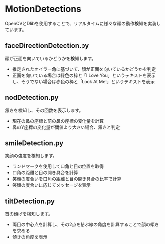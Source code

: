 # MotionDetections
OpenCVとDlibを使用することで、リアルタイムに様々な顔の動作検知を実装しています。

## faceDirectionDetection.py
顔が正面を向いているかどうかを検知します。
- 推定されたオイラー角に基づいて、顔が正面を向いているかどうかを判定
- 正面を向いている場合は緑色の枠と「I Love You」というテキストを表示し、そうでない場合は赤色の枠と「Look At Me!」というテキストを表示

## nodDetection.py
頷きを検知し、その回数を表示します。
- 現在の鼻の座標と前の鼻の座標の変化量を計算
- 鼻のY座標の変化量が閾値より大きい場合、頷きと判定

## smileDetection.py
笑顔の強度を検知します。
- ランドマークを使用して口角と目の位置を取得
- 口角の距離と目の開き具合を計算
- 笑顔の度合いを口角の距離と目の開き具合の比率で計算
- 笑顔の度合いに応じてメッセージを表示

## tiltDetection.py
首の傾げを検知します。
- 両目の中心点を計算し、その2点を結ぶ線の角度を計算することで顔の傾きを求める
- 傾きの角度を表示
